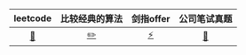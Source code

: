 | leetcode | 比较经典的算法 |剑指offer|公司笔试真题|
| :---: | :----: | :---: | :----: |
| [:art:](#art-算法) | [:pencil2:](#pencil2-比较经典的算法) | [:zap:](#zap-剑指offer) | [:memo:](#memo-公司笔试真题) |


